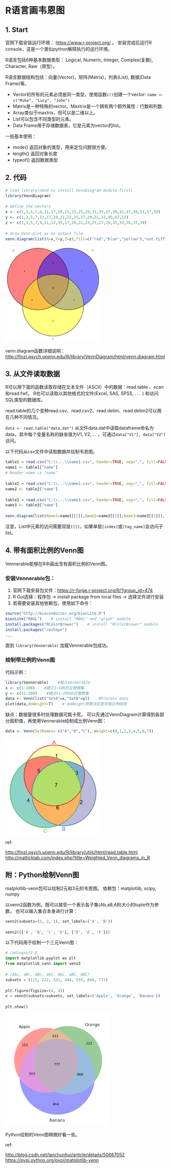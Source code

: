 # R语言画韦恩图

## 1. Start

官网下载安装运行环境：
https://www.r-project.org/
。 安装完成后运行R console，这是一个类似python解释执行的运行环境。

R语言包括6种基本数据类型： Logical, Numeric, Integer, Complex(复数), Character, Raw（原型）。

R语言数据结构包括：向量(Vector)，矩阵(Matrix)，列表(List), 数据(Data Frame)等。
- Vector的所有的元素必须是同一类型，使用函数`c()`创建一个vector:
   `name <- c("Mike", "Lucy", "John") `
- Matrix是一种特殊的vector。Maxtrix是一个拥有两个额外属性：行数和列数.
- Array类似于maxtrix，但可以是二维以上。
- List可以包含不同类型的元素。
- Data Frame用于存储数据表，它是元素为vector的list。

一些基本使用：
- mode()  返回对象的类型，用来定位问题很方便。
- length()  返回对象长度
- typeof()  返回数据类型


## 2. 代码

```R
# load library(need to install VennDiagram module first)
library(VennDiagram)

# define the vectors
x <- c(1,3,5,7,9,11,17,19,21,23,25,29,31,33,37,39,41,47,49,51,57,59)
y <- c(1,3,5,7,13,17,19,21,23,25,27,29,31,33,45,47,51)
z <- c(1,3,5,7,9,11,13,15,17,19,21,23,25,27,29,31,33,35,37,39)

# draw Venn-plot as an output file.
venn.diagram(list(X=x,Y=y,Z=z),fill=c("red","blue","yellow"),"out.tiff")

```

<img src="VennDiagram.png" height="300">

venn.diagram函数详细说明：
http://finzi.psych.upenn.edu/R/library/VennDiagram/html/venn.diagram.html

## 3. 从文件读取数据

R可以用下面的函数读取存储在文本文件（ASCII）中的数据：read.table
、scan和read.fwf。
R也可以读取以其他格式的文件(Excel, SAS, SPSS, . . . ) 和访问SQL类型的数据库。

read.table的几个变种read.csv、read.csv2、read.delim、read.delim2可以用在几种不同情况。

`data <- read.table("data.dat")` 从文件data.dat中读取dataframe命名为data，其中每个变量名称的缺省值为V1, V2, ... ，可通过`data["V1"], data["V2"]` 访问。

以下代码从csv文件中读取数据并绘制韦恩图。

```R
table1 = read.csv("C:\\...\\name1.csv", header=TRUE, sep=",", fill=FALSE)
name1 <- table1["name"]
# Header name is "name"

table2 = read.csv("C:\\...\\name2.csv", header=TRUE, sep=",", fill=FALSE)
name2 <- table2["name"]

table3 = read.csv("C:\\...\\name3.csv", header=TRUE, sep=",", fill=FALSE)
name3 <- table3["name"]

venn.diagram(list(Name1=name1[[1]],Name2=name2[[1]],Name3=name3[[1]]),fill=c("red","blue","yellow"),"C:\\...\\1.tiff")

```

注意，List中元素的访问需要双层`[[]]`，如果单层`[index]`或`[tag_name]`会访问子list。

## 4. 带有面积比例的Venn图

Vennerable能够在R中画出含有面积比例的Venn图。

### 安装Vennerable包：

1. 官网下载安装包文件：https://r-forge.r-project.org/R/?group_id=474
2. R Gui选择：程序包 -> install package from local files -> 选择文件进行安装
3. 若需要安装其他依赖包，使用如下命令：
  ```R
  source("http://bioconductor.org/biocLite.R")
  biocLite("RBGL")    # install "RBGL" and "graph" module
  install.packages("RColorBrewer")    # install "RColorBrewer" module
  install.packages("reshape")
  ...
  ```
  直到 `library(Vennerable)` 加载Vennerable包成功。

### 绘制带比例的Venn图

代码示例：
```R
library(Vennerable)    #载入Vennerable
x <- c(1:100)    #建立1~100的正整数集
y <- c(51:200)    #建立51~200的正整数集
data <- Venn(list("SetA"=x,"SetB"=y))    #Process data
plot(data,doWeight=T)    # doWeight参数决定是否按比例绘图
```

缺点：数据量很多时处理数据可能卡死。
可以先通过VennDiagram计算得到各部分面积值，再使用Vennerable绘制成比例Venn图：

```R
data <- Venn(SetNames= c("A","B","C"), Weight=c(0,1,2,3,4,5,6,7))
```

<img src="Vennerable.png" height="300">

ref:

http://finzi.psych.upenn.edu/R/library/utils/html/read.table.html
http://matticklab.com/index.php?title=Weighted_Venn_diagrams_in_R

## 附：Python绘制Venn图

matplotlib-venn包可以绘制2元和3元的韦恩图。
依赖包：matplotlib, scipy, numpy

以venn2函数为例，既可以接受一个表示各子集(Ab,aB,AB)大小的tuple作为参数，
也可以输入集合本身进行计算：
```python
venn2(subsets=(3, 2, 1), set_labels=('A', 'B'))

venn2([{'A', 'B', 'C', 'D'}, {'D', 'E', 'F'}])
```

以下代码用于绘制一个三元Venn图：
```python
# coding=utf-8
import matplotlib.pyplot as plt
from matplotlib_venn import venn3

# (Abc, aBc, ABc, abC, AbC, aBC, ABC)
subsets = (111, 222, 333, 444, 555, 666, 777)

plt.figure(figsize=(4, 4))
v = venn3(subsets=subsets, set_labels=('Apple', 'Orange', 'Banana'))

plt.show()
```

<img src="matplotlib_venn.png" height="350">

Python绘制的Venn图稍微好看一些。

ref:

http://blog.csdn.net/lanchunhui/article/details/50667052
https://pypi.python.org/pypi/matplotlib-venn

<br/><br/>
